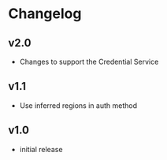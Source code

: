 # Changelog

## v2.0

- Changes to support the Credential Service

## v1.1

- Use inferred regions in auth method

## v1.0

- initial release